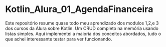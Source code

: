 # Kotlin_Alura_01_AgendaFinanceira
 Este repositório resume quase todo meu aprendizado dos modulos 1,2,e 3 dos cursos da Alura sobre Kotlin.
 Um CRUD completo na memória usando listas simples.
 Aqui implementei a maioria dos conceitos abordados, tudo o que achei interessante testar para ver funcionando.
